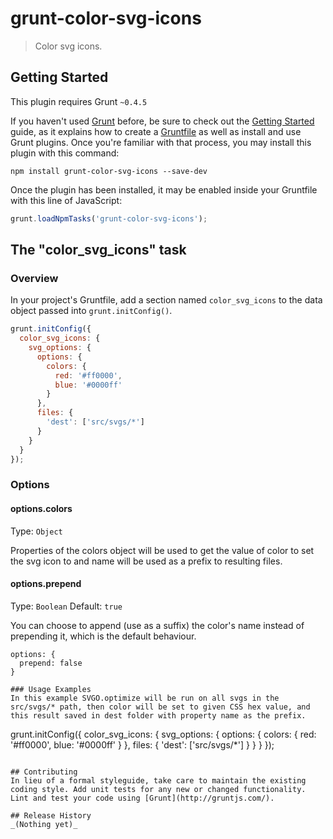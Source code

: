 # grunt-color-svg-icons

> Color svg icons.

## Getting Started
This plugin requires Grunt `~0.4.5`

If you haven't used [Grunt](http://gruntjs.com/) before, be sure to check out the [Getting Started](http://gruntjs.com/getting-started) guide, as it explains how to create a [Gruntfile](http://gruntjs.com/sample-gruntfile) as well as install and use Grunt plugins. Once you're familiar with that process, you may install this plugin with this command:

```shell
npm install grunt-color-svg-icons --save-dev
```

Once the plugin has been installed, it may be enabled inside your Gruntfile with this line of JavaScript:

```js
grunt.loadNpmTasks('grunt-color-svg-icons');
```

## The "color_svg_icons" task

### Overview
In your project's Gruntfile, add a section named `color_svg_icons` to the data object passed into `grunt.initConfig()`.

```js
grunt.initConfig({
  color_svg_icons: {
    svg_options: {
      options: {
        colors: {
          red: '#ff0000',
          blue: '#0000ff'
        }
      },
      files: {
        'dest': ['src/svgs/*']
      }
    }
  }
});
```

### Options

#### options.colors
Type: `Object`

Properties of the colors object will be used to get the value of color to set the svg icon to and name will be used as a prefix to resulting files.

#### options.prepend
Type: `Boolean` Default: `true`

You can choose to append (use as a suffix) the color's name instead of prepending it, which is the default behaviour.

```
options: {
  prepend: false
}

### Usage Examples
In this example SVGO.optimize will be run on all svgs in the src/svgs/* path, then color will be set to given CSS hex value, and this result saved in dest folder with property name as the prefix.

```
grunt.initConfig({
  color_svg_icons: {
    svg_options: {
      options: {
        colors: {
          red: '#ff0000',
          blue: '#0000ff'
        }
      },
      files: {
        'dest': ['src/svgs/*']
      }
    }
  }
});
```

## Contributing
In lieu of a formal styleguide, take care to maintain the existing coding style. Add unit tests for any new or changed functionality. Lint and test your code using [Grunt](http://gruntjs.com/).

## Release History
_(Nothing yet)_
